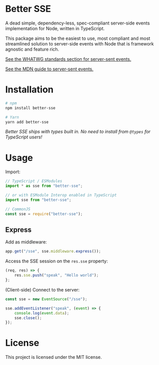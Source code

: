 # Better SSE

A dead simple, dependency-less, spec-compliant server-side events implementation for Node, written in TypeScript.

This package aims to be the easiest to use, most compliant and most streamlined solution to server-side events with Node that is framework agnostic and feature rich.

[See the WHATWG standards section for server-sent events.](https://html.spec.whatwg.org/multipage/server-sent-events.html)

[See the MDN guide to server-sent events.](https://developer.mozilla.org/en-US/docs/Web/API/Server-sent_events)

# Installation

```bash
# npm
npm install better-sse

# Yarn
yarn add better-sse
```

_Better SSE ships with types built in. No need to install from `@types` for TypeScript users!_

# Usage

Import:

```typescript
// TypeScript / ESModules
import * as sse from "better-sse";

// or with ESModule Interop enabled in TypeScript
import sse from "better-sse";

// CommonJS
const sse = require("better-sse");
```

## Express

Add as middleware:

```javascript
app.get("/sse", sse.middleware.express());
```

Access the SSE session on the `res.sse` property:

```javascript
(req, res) => {
	res.sse.push("speak", "Hello world");
};
```

(Client-side) Connect to the server:

```javascript
const sse = new EventSource("/sse");

sse.addEventListener("speak", (event) => {
	console.log(event.data);
	sse.close();
});
```

# License

This project is licensed under the MIT license.
